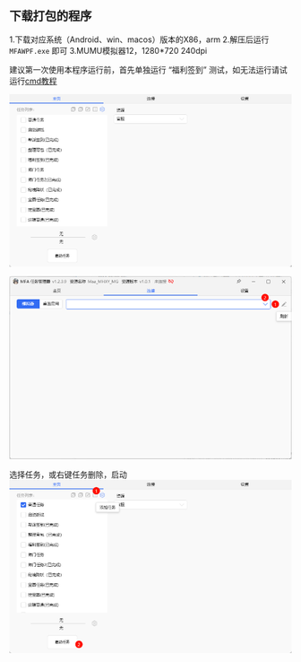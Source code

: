 ## 下载打包的程序

1.下载对应系统（Android、win、macos）版本的X86，arm
2.解压后运行 `MFAWPF.exe` 即可
3.MUMU模拟器12，1280*720 240dpi

建议第一次使用本程序运行前，首先单独运行 “福利签到” 测试，如无法运行请试运行[cmd教程](./CMD运行教程.md)

![MFAWPF主界面](./MFAWPF-1.png)

![刷新并选择模拟器](image.png)

选择任务，或右键任务删除，启动
![选择任务并启动](image-1.png)

